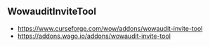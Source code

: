 ## WowauditInviteTool

- https://www.curseforge.com/wow/addons/wowaudit-invite-tool
- https://addons.wago.io/addons/wowaudit-invite-tool
